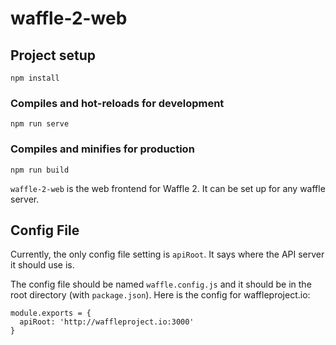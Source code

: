 # waffle-2-web

## Project setup
```
npm install
```

### Compiles and hot-reloads for development
```
npm run serve
```

### Compiles and minifies for production
```
npm run build
```


`waffle-2-web` is the web frontend for Waffle 2. It can be set up for any waffle server.

## Config File

Currently, the only config file setting is `apiRoot`. It says where the API server it should use is.


The config file should be named `waffle.config.js` and it should be in the root directory (with `package.json`). Here is the config  for waffleproject.io:

```
module.exports = {
  apiRoot: 'http://waffleproject.io:3000'
}
```
